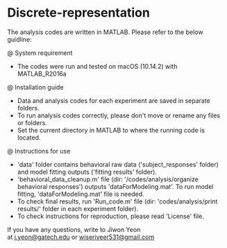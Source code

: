 # Discrete-representation

The analysis codes are written in MATLAB. Please refer to the below guidline:

@ System requirement
- The codes were run and tested on macOS (10.14.2) with MATLAB_R2016a

@ Installation guide
- Data and analysis codes for each experiment are saved in separate folders.
- To run analysis codes correctly, please don't move or rename any files or folders.
- Set the current directory in MATLAB to where the running code is located.

@ Instructions for use
- 'data' folder contains behavioral raw data ('subject_responses' folder) and model fitting outputs ('fitting results' folder). 
- 'behavioral_data_cleanup.m' file (dir: '/codes/analysis/organize behavioral responses') outputs 'dataForModeling.mat'. To run model fitting, 'dataForModeling.mat' file is needed.
- To check final results, run 'Run_code.m' file (dir: 'codes/analysis/print results/' folder in each experiment folder).
- To check instructions for reproduction, please read 'License' file. 

If you have any questions, write to Jiwon Yeon at j.yeon@gatech.edu or wiseriveer531@gmail.com
